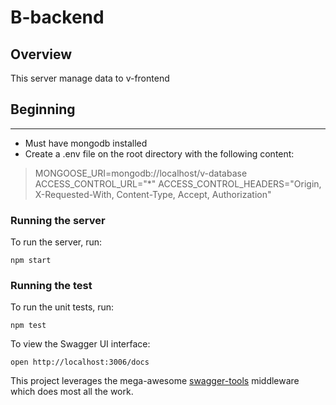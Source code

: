 # B-backend

## Overview
This server manage data to v-frontend

## Beginning
---
* Must have mongodb installed
* Create a .env file on the root directory with the following content:	
> MONGOOSE_URI=mongodb://localhost/v-database
> ACCESS_CONTROL_URL="*"
> ACCESS_CONTROL_HEADERS="Origin, X-Requested-With, Content-Type, Accept, Authorization"

### Running the server
To run the server, run:

```
npm start
```
### Running the test
To run the unit tests, run:

```
npm test
```

To view the Swagger UI interface:

```
open http://localhost:3006/docs
```

This project leverages the mega-awesome [swagger-tools](https://github.com/apigee-127/swagger-tools) middleware which does most all the work.
